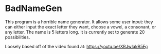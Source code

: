# BadNameGen
This program is a horrible name generator. It allows some user input: they can either input the exact letter they want, choose a vowel, a consonant, or any letter. The name is 5 letters long. It is currently set to generate 20 possibilities.

Loosely based off of the video found at: https://youtu.be/XRJwIakB5Fg
